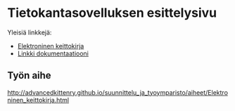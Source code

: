 # Tietokantasovelluksen esittelysivu

Yleisiä linkkejä:

* [Elektroninen keittokirja](https://terosoik.users.cs.helsinki.fi/e-keittokirja)
* [Linkki dokumentaatiooni](https://www.github.com)

## Työn aihe

http://advancedkittenry.github.io/suunnittelu_ja_tyoymparisto/aiheet/Elektroninen_keittokirja.html
